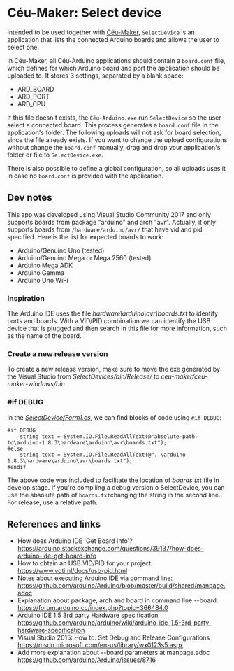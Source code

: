 # Céu-Maker: Select device

Intended to be used together with [Céu-Maker](https://github.com/ceu-lang/ceu-maker), `SelectDevice` is an application that lists the connected Arduino boards and allows the user to select one.

In Céu-Maker, all Céu-Arduino applications should contain a `board.conf` file, which defines for which Arduino board and port the application should be uploaded to. It stores 3 settings, separated by a blank space:
- ARD_BOARD
- ARD_PORT
- ARD_CPU

If this file doesn't exists, the `Céu-Arduino.exe` run `SelectDevice` so the user select a connected board. This process generates a `board.conf` file in the application's folder. The following uploads will not ask for board selection, since the file already exists. If you want to change the upload configurations without change the `board.conf` manually, drag and drop your application's folder or file to `SelectDevice.exe`.

There is also possible to define a global configuration, so all uploads uses it in case no `board.conf` is provided with the application.

## Dev notes
This app was developed using Visual Studio Community 2017 and only supports boards from package "arduino" and arch "avr". Actually, it only supports boards from `/hardware/arduino/avr/` that have vid and pid specified. Here is the list for expected boards to work:
- Arduino/Genuino Uno (tested)
- Arduino/Genuino Mega or Mega 2560 (tested)
- Arduino Mega ADK
- Arduino Gemma
- Arduino Uno WiFi

### Inspiration 
The Arduino IDE uses the file *hardware\arduino\avr\boards.txt* to identify ports and boards. With a VID/PID combination we can identify the USB device that is plugged and then search in this file for more information, such as the name of the board.


### Create a new release version
To create a new release version, make sure to move the exe generated by the Visual Studio from *SelectDevices/bin/Release/* to *ceu-maker/ceu-maker-windows/bin*

### #if DEBUG
In the [*SelectDevice/Form1.cs*](https://github.com/AnnyCaroline/ceu-maker-gsoc/blob/master/SelectDevice/SelectDevice/Form1.cs), we can find blocks of code using ```#if DEBUG```:

```
#if DEBUG
    string text = System.IO.File.ReadAllText(@"absolute-path-to\arduino-1.8.3\hardware\arduino\avr\boards.txt");
#else
    string text = System.IO.File.ReadAllText(@"..\arduino-1.8.3\hardware\arduino\avr\boards.txt");
#endif
```
The above code was included to facilitate the location of *boards.txt* file in develop stage. If you're compiling a debug version o SelectDevice, you can use the absolute path of ```boards.txt```changing the string in the second line. For release, use a relative path.

## References and links
- How does Arduino IDE 'Get Board Info'?  
https://arduino.stackexchange.com/questions/39137/how-does-arduino-ide-get-board-info
- How to obtain an USB VID/PID for your project:  
https://www.voti.nl/docs/usb-pid.html
- Notes about executing Arduino IDE via command line:
https://github.com/arduino/Arduino/blob/master/build/shared/manpage.adoc
- Explanation about package, arch and board in command line --board:  
https://forum.arduino.cc/index.php?topic=366484.0
- Arduino IDE 1.5 3rd party Hardware specification  
https://github.com/arduino/arduino/wiki/arduino-ide-1.5-3rd-party-hardware-specification
- Visual Studio 2015: How to: Set Debug and Release Configurations  
https://msdn.microsoft.com/en-us/library/wx0123s5.aspx
- Add more explanation about --board parameters at manpage.adoc
https://github.com/arduino/Arduino/issues/8716
